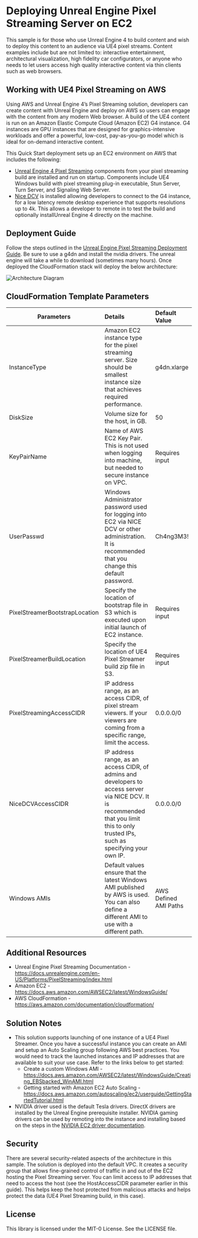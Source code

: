 # Deploying Unreal Engine Pixel Streaming Server on EC2

This sample is for those who use Unreal Engine 4 to build content and wish to deploy this content to an audience via UE4 pixel streams. Content examples include but are not limited to: interactive entertainment, architectural visualization, high fidelity car configurators, or anyone who needs to let users access high quality interactive content via thin clients such as web browsers.

## Working with UE4 Pixel Streaming on AWS

Using AWS and Unreal Engine 4’s Pixel Streaming solution, developers can create content with Unreal Engine and deploy on AWS so users can engage with the content from any modern Web browser. A build of the UE4 content is run on an Amazon Elastic Compute Cloud (Amazon EC2) G4 instance. G4 instances are GPU instances that are designed for graphics-intensive workloads and offer a powerful, low-cost, pay-as-you-go model which is ideal for on-demand interactive content.

This Quick Start deployment sets up an EC2 environment on AWS that includes the following:

* [Unreal Engine 4 Pixel Streaming](https://docs.unrealengine.com/en-US/Platforms/PixelStreaming/index.html) components from your pixel streaming build are installed and run on startup. Components include UE4 Windows build with pixel streaming plug-in executable, Stun Server, Turn Server, and Signaling Web Server.
* [Nice DCV](https://www.google.com/url?sa=t&rct=j&q=&esrc=s&source=web&cd=&cad=rja&uact=8&ved=2ahUKEwjegIuN6YLsAhUIna0KHdNXCBwQFjAAegQIAxAB&url=https%3A%2F%2Faws.amazon.com%2Fhpc%2Fdcv%2F&usg=AOvVaw3zloCNRymwGNnFAuD7OP3M) is installed allowing developers to connect to the G4 instance, for a low latency remote desktop experience that supports resolutions up to 4k. This allows a developer to remote in to test the build and optionally installUnreal Engine 4 directly on the machine.

## Deployment Guide

Follow the steps outlined in the [Unreal Engine Pixel Streaming Deployment Guide](Documentation/Unreal-Engine-Pixel-Streaming-Deployment-Guide.pdf). 
Be sure to use a g4dn and install the nvidia drivers. The unreal engine will take a while to download (sometimes many hours). Once deployed the CloudFormation stack will deploy the below architecture:

![Architecture Diagram](Documentation/Unreal-Engine-Pixel-Streaming-Architecture.png)

## CloudFormation Template Parameters

  | Parameters                      | Details                                                                                   | Default Value      |
  | ---------------------------     |:------------------------------------------------------------------------------------------|:-------------------|
  |InstanceType                     | Amazon EC2 instance type for the pixel streaming server. Size should be smallest instance size that achieves required performance. | g4dn.xlarge |
  |DiskSize                         | Volume size for the host, in GB.  | 50 |
  |KeyPairName                      | Name of AWS EC2 Key Pair. This is not used when logging into machine, but needed to secure instance on VPC. | Requires input |
  |UserPasswd                       | Windows Administrator password used for logging into EC2 via NICE DCV or other administration. It is recommended that you change this default password. | Ch4ng3M3! |
  |PixelStreamerBootstrapLocation   | Specify the location of bootstrap file in S3 which is executed upon initial launch of EC2 instance.    | Requires input |
  |PixelStreamerBuildLocation       | Specify the location of UE4 Pixel Streamer build zip file in S3. | Requires input |
  |PixelStreamingAccessCIDR         | IP address range, as an access CIDR, of pixel stream viewers. If your viewers are coming from a specific range, limit the access. | 0.0.0.0/0 |
  |NiceDCVAccessCIDR                | IP address range, as an access CIDR, of admins and developers to access server via NICE DCV. It is recommended that you limit this to only trusted IPs, such as specifying your own IP. | 0.0.0.0/0 |
  |Windows AMIs                     | Default values ensure that the latest Windows AMI published by AWS is used. You can also define a different AMI to use with a different path. | AWS Defined AMI Paths |

## Additional Resources

* Unreal Engine Pixel Streaming Documentation - <https://docs.unrealengine.com/en-US/Platforms/PixelStreaming/index.html>
* Amazon EC2 - <https://docs.aws.amazon.com/AWSEC2/latest/WindowsGuide/>
* AWS CloudFormation - <https://aws.amazon.com/documentation/cloudformation/>

## Solution Notes

* This solution supports launching of one instance of a UE4 Pixel Streamer. Once you have a successful instance you can create an AMI and setup an Auto Scaling group following AWS best practices. You would need to track the launched instances and IP addresses that are available to suit your use case. Refer to the links below to get started:
  * Create a custom Windows AMI - <https://docs.aws.amazon.com/AWSEC2/latest/WindowsGuide/Creating_EBSbacked_WinAMI.html>
  * Getting started with Amazon EC2 Auto Scaling - <https://docs.aws.amazon.com/autoscaling/ec2/userguide/GettingStartedTutorial.html>
* NVIDIA driver used is the default Tesla drivers. DirectX drivers are installed by the Unreal Engine prerequisite installer. NVIDIA gaming drivers can be used by remoting into the instance and installing based on the steps in the [NVIDIA EC2 driver documentation](https://docs.aws.amazon.com/AWSEC2/latest/WindowsGuide/install-nvidia-driver.html#nvidia-gaming-driver).

## Security

There are several security-related aspects of the architecture in this sample. The solution is deployed into the default VPC. It creates a security group that allows fine-grained control of traffic in and out of the EC2 hosting the Pixel Streaming server. You can limit access to IP addresses that need to access the host (see the HostAccessCIDR parameter earlier in this guide). This helps keep the host protected from malicious attacks and helps protect the data (UE4 Pixel Streaming build, in this case).

## License

This library is licensed under the MIT-0 License. See the LICENSE file.
